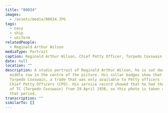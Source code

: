 ```yaml
---
title: "00034"
images:
  - /assets/media/00034.JPG
tags:
  - navy
  - ship
  - uniform
relatedPeople:
  - Reginald Arthur Wilson
mediaType: Portrait
caption: Reginald Arthur Wilson, Chief Petty Officer, Torpedo Coxswain c1938
date: null
location: ""
description: A studio portrait of Reginald Arthur Wilson, he is sat down in the
  middle row in the centre of the picture. His collar badges show that he was a
  Torpedo Coxswain, a trade that was only available to Petty officers (PO) and
  Chief Petty Officers (CPO). His service record showed that he had the rating
  of TC (Torpedo Coxswain) from 29 April 1938, so this photo is taken around
  that period.
transcription: ""
similarTo: []
---
```

